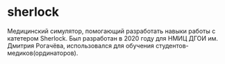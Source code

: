 # sherlock
Медицинский симулятор, помогающий разработать навыки работы с катетером Sherlock. Был разработан в 2020 году для НМИЦ ДГОИ им. Дмитрия Рогачёва, использовался для обучения студентов-медиков(ординаторов).
